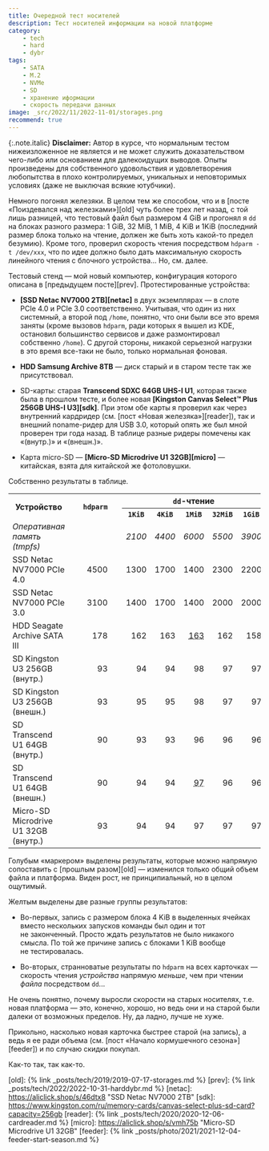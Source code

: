 ```yaml
---
title: Очередной тест носителей
description: Тест носителей информации на новой платформе
category:
    - tech
    - hard
    - dybr
tags:
    - SATA
    - M.2
    - NVMe
    - SD
    - хранение иформации
    - скорость передачи данных
image: _src/2022/11/2022-11-01/storages.png
recommend: true
---
```


{:.note.italic}
**Disclaimer:** Автор в курсе, что нормальным тестом нижеизложенное не является и не может служить доказательством чего-либо или основанием
для далекоидущих выводов. Опыты произведены для собственного удовольствия и удовлетворения любопытства в плохо контролируемых, уникальных и
неповторимых условиях (даже не выключая всякие ютубчики).

Немного погонял железяки. В целом тем же способом, что и в [посте «Поиздевался над железками»][old] чуть более трех лет назад, с той лишь
разницей, что тестовый файл был размером 4 GiB и прогонял я `dd` на блоках разного размера: 1 GiB, 32 MiB, 1 MiB, 4 KiB и 1KiB (последний
размер блока только на чтение, должен же быть хоть какой-то предел безумию). Кроме того, проверил скорость чтения посредством `hdparm -t /dev/xxx`,
что по идее должно было дать максимальную скорость линейного чтения с блочного устройства... Но, см. далее.

Тестовый стенд — мой новый компьютер, конфигурация которого описана в [предыдущем посте][prev]. Протестированные устройства:

* **[SSD Netac NV7000 2TB][netac]** в двух экземплярах — в слоте PCIe 4.0 и PCIe 3.0 соответственно. Учитывая, что один из них системный, а второй
  под `/home`, понятно, что они были все это время заняты (кроме вызовов `hdparm`, ради которых я вышел из KDE, остановил большинство сервисов
  и даже размонтировал собственно `/home`). С другой стороны, никакой серьезной нагрузки в это время все-таки не было, только нормальная фоновая.

* **HDD Samsung Archive 8TB** — диск старый и в старом тесте так же присутствовал.

* SD-карты: старая **Transcend SDXC 64GB UHS-I U1**, которая также была в прошлом тесте, и более новая
  **[Kingston Canvas Se&shy;lect™ Plus 256GB UHS-I U3][sdk]**. При этом обе карты я проверил как через внутренний кардридер
  (см. [пост «Новая железяка»][reader]), так и внешний noname-ридер для USB 3.0, который опять же был мной проверен три года назад.
  В таблице разные ридеры помечены как «(внутр.)» и «(внешн.)».

* Карта micro-SD — **[Micro-SD Microdrive U1 32GB][micro]** — китайская, взята для китайской же фотоловушки.

<!--more-->

Собственно результаты в таблице.

<table class="center">
<tr>
<th rowspan="2">Устройство</th><td rowspan="11"> </td><th rowspan="2"><code>hdparm</code></th>
                               <td rowspan="11"> </td><th colspan="5"><code>dd</code>-чтение</th>
                               <td rowspan="11"> </td><th colspan="4"><code>dd</code>-запись</th>
</tr>
<tr>
<th><code>1KiB</code></th>
<th><code>4KiB</code></th>
<th><code>1MiB</code></th>
<th><code>32MiB</code></th>
<th><code>1GiB</code></th>

<th><code>4KiB</code></th>
<th><code>1MiB</code></th>
<th><code>32MiB</code></th>
<th><code>1GiB</code></th>
</tr>

<tr style="font-style: italic;">
<td>Оперативная память (tmpfs)</td>
<td> </td>
<td align="right">2100</td>
<td align="right">4400</td>
<td align="right">6000</td>
<td align="right">5500</td>
<td align="right">3900</td>

<td align="right">4400</td>
<td align="right">6000</td>
<td align="right">5500</td>
<td align="right">3900</td>
</tr>

<tr>
<td>SSD Netac NV7000 PCIe 4.0</td>
<td align="right">4500</td>

<td align="right">1300</td>
<td align="right">1700</td>
<td align="right">1400</td>
<td align="right">2300</td>
<td align="right">2200</td>

<td align="right">  10</td>
<td align="right">1000</td>
<td align="right">1900</td>
<td align="right">1900</td>
</tr>

<tr>
<td>SSD Netac NV7000 PCIe 3.0</td>
<td align="right">3100</td>

<td align="right">1400</td>
<td align="right">1700</td>
<td align="right">1400</td>
<td align="right">2000</td>
<td align="right">2000</td>

<td align="right">  10</td>
<td align="right"> 860</td>
<td align="right">1300</td>
<td align="right">1400</td>
</tr>

<tr>
<td>HDD Seagate Archive SATA III</td>
<td align="right"> 178</td>

<td align="right"> 162</td>
<td align="right"> 163</td>
<td align="right" class="cold-marker"> <abbr title="Было 146">163</abbr></td>
<td align="right"> 162</td>
<td align="right"> 158</td>

<td align="right" class="marker"> &lt;&lt;1</td>
<td align="right" class="cold-marker">  <abbr title="Было 16">20</abbr></td>
<td align="right">  96</td>
<td align="right"> 132</td>
</tr>

<tr>
<td>SD Kingston U3 256GB (внутр.)</td>
<td align="right" class="marker">  93</td>

<td align="right">  94</td>
<td align="right">  94</td>
<td align="right">  98</td>
<td align="right">  97</td>
<td align="right">  97</td>

<td align="right" class="marker">  &lt;2</td>
<td align="right">  56</td>
<td align="right">  86</td>
<td align="right">  88</td>
</tr>

<tr>
<td>SD Kingston U3 256GB (внешн.)</td>
<td align="right" class="marker">  93</td>

<td align="right">  95</td>
<td align="right">  95</td>
<td align="right">  98</td>
<td align="right">  97</td>
<td align="right">  97</td>

<td align="right" class="marker">   2</td>
<td align="right">  60</td>
<td align="right">  87</td>
<td align="right">  88</td>
</tr>

<tr>
<td>SD Transcend U1 64GB (внутр.)</td>
<td align="right" class="marker">  90</td>

<td align="right">  93</td>
<td align="right">  93</td>
<td align="right">  96</td>
<td align="right">  96</td>
<td align="right">  96</td>

<td align="right" class="marker">  &lt;1</td>
<td align="right">  22</td>
<td align="right">  27</td>
<td align="right">  27</td>
</tr>

<tr>
<td>SD Transcend U1 64GB (внешн.)</td>
<td align="right" class="marker">  90</td>

<td align="right">  94</td>
<td align="right">  94</td>
<td align="right" class="cold-marker">  <abbr title="Было 80">97</abbr></td>
<td align="right">  96</td>
<td align="right">  96</td>

<td align="right" class="marker">  &lt;1</td>
<td align="right" class="cold-marker">  <abbr title="Было 20">23</abbr></td>
<td align="right">  28</td>
<td align="right">  28</td>
</tr>

<tr>
<td>Micro-SD Microdrive U1 32GB (внутр.)</td>
<td align="right" class="marker">  93</td>

<td align="right">  94</td>
<td align="right">  94</td>
<td align="right">  97</td>
<td align="right">  97</td>
<td align="right">  97</td>

<td align="right" class="marker">   1</td>
<td align="right">  15</td>
<td align="right">  16</td>
<td align="right">  16</td>
</tr>

</table>

Голубым «<span class="cold-marker">маркером</span>» выделены результаты, которые можно напрямую сопоставить с [прошлым разом][old] — изменился только
общий объем файла и платформа. Виден рост, не принципиальный, но в целом ощутимый.

<span class="marker">Желтым</span> выделены две разные группы результатов:

* Во-первых, запись с размером блока 4 KiB в выделенных ячейках вместо нескольких запусков команды был один и тот не законченный. Просто ждать
  результатов не было никакого смысла. По той же причине запись с блоками 1 KiB вообще не тестировалась.

* Во-вторых, странноватые результаты по `hdparm` на всех карточках — скорость чтения *устройства* напрямую *меньше*, чем при чтении *файла*
  посредством `dd`...

Не очень понятно, почему выросли скорости на старых носителях, т.е. новая платформа — это, конечно, хорошо, но ведь они и на старой были далеки
от возможных пределов. Ну, да ладно, лучше не хуже.

Прикольно, насколько новая карточка быстрее старой (на запись), а ведь я ее ради объема (см. [пост «Начало кормушечного сезона»][feeder])
и по случаю скидки покупал.

Как-то так, так как-то.

[old]: {% link _posts/tech/2019/2019-07-17-storages.md %}
[prev]: {% link _posts/tech/2022/2022-10-31-harddybr.md %}
[netac]: https://aliclick.shop/s/46dtx8 "SSD Netac NV7000 2TB"
[sdk]: https://www.kingston.com/ru/memory-cards/canvas-select-plus-sd-card?capacity=256gb
[reader]: {% link _posts/tech/2020/2020-12-06-cardreader.md %}
[micro]: https://aliclick.shop/s/vmh75b "Micro-SD Microdrive U1 32GB"
[feeder]: {% link _posts/photo/2021/2021-12-04-feeder-start-season.md %}
